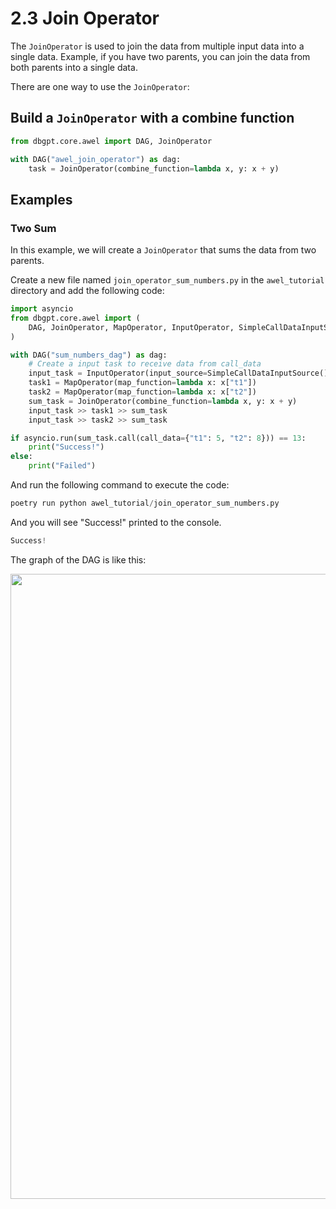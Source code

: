 # 2.3 Join Operator

The `JoinOperator` is used to join the data from multiple input data into a single data.
Example, if you have two parents, you can join the data from both parents into a single 
data.

There are one way to use the `JoinOperator`:

## Build a `JoinOperator` with a combine function

```py
from dbgpt.core.awel import DAG, JoinOperator

with DAG("awel_join_operator") as dag:
    task = JoinOperator(combine_function=lambda x, y: x + y)
```


## Examples

### Two Sum

In this example, we will create a `JoinOperator` that sums the data from two parents.

Create a new file named `join_operator_sum_numbers.py` in the `awel_tutorial` directory and add the following code:
```py
import asyncio
from dbgpt.core.awel import (
    DAG, JoinOperator, MapOperator, InputOperator, SimpleCallDataInputSource
)

with DAG("sum_numbers_dag") as dag:
    # Create a input task to receive data from call_data
    input_task = InputOperator(input_source=SimpleCallDataInputSource())
    task1 = MapOperator(map_function=lambda x: x["t1"])
    task2 = MapOperator(map_function=lambda x: x["t2"])
    sum_task = JoinOperator(combine_function=lambda x, y: x + y)
    input_task >> task1 >> sum_task
    input_task >> task2 >> sum_task

if asyncio.run(sum_task.call(call_data={"t1": 5, "t2": 8})) == 13:
    print("Success!")
else:
    print("Failed")
```

And run the following command to execute the code:
```py
poetry run python awel_tutorial/join_operator_sum_numbers.py
```

And you will see "Success!" printed to the console.
```py
Success!
```

The graph of the DAG is like this:


<p align="left">
  <img src={'/img/awel/awel_tutorial/join_operator_example_1.png'} width="1000px" />
</p>
